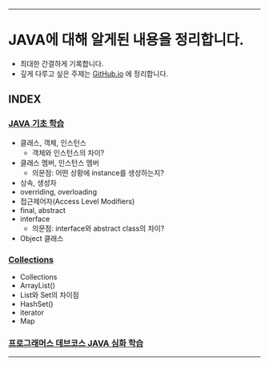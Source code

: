 ___

# JAVA에 대해 알게된 내용을 정리합니다.
- 최대한 간결하게 기록합니다.
- 깊게 다루고 싶은 주제는 [GitHub.io](https://cse0518.github.io/) 에 정리합니다.
##

## INDEX
### [JAVA 기초 학습](JAVA%20기초%20학습.md)
- 클래스, 객체, 인스턴스
  - 객체와 인스턴스의 차이?
- 클래스 멤버, 인스턴스 멤버
  - 의문점: 어떤 상황에 instance를 생성하는지?
- 상속, 생성자
- overriding, overloading
- 접근제어자(Access Level Modifiers)
- final, abstract
- interface
  - 의문점: interface와 abstract class의 차이?
- Object 클래스

### [Collections](Collections.md)
- Collections
- ArrayList()
- List와 Set의 차이점
- HashSet()
- iterator
- Map

### [프로그래머스 데브코스 JAVA 심화 학습](https://github.com/cse0518/TIL_Programmers-Dev-Course/tree/be/1/C-cse0518/Week%201)
___
